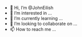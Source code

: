 - 👋 Hi, I’m @JohnEilish
- 👀 I’m interested in ...
- 🌱 I’m currently learning ...
- 💞️ I’m looking to collaborate on ...
- 📫 How to reach me ...

<!---
JohnEilish/JohnEilish is a ✨ special ✨ repository because its `README.md` (this file) appears on your GitHub profile.
You can click the Preview link to take a look at your changes.
--->
